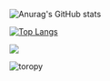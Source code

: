 ![Anurag's GitHub stats](https://github-readme-stats.vercel.app/api?username=argonicle&show_icons=true&theme=radical)

[![Top Langs](https://github-readme-stats.vercel.app/api/top-langs/?username=argonicle)](https://github.com/anuraghazra/github-readme-stats)

![](http://github-profile-summary-cards.vercel.app/api/cards/profile-details?username=argonicle&theme=monokai)

![toropy](https://github-profile-trophy.vercel.app/?username=argonicle&theme=onedark)
